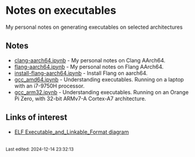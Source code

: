 # Notes on executables

My personal notes on generating executables on selected architectures

## Notes

* [clang-aarch64.ipynb](clang/clang-aarch64.ipynb) - My personal notes on Clang AArch64.
* [flang-aarch64.ipynb](flang/flang-aarch64.ipynb) - My personal notes on Flang AArch64.
* [install-flang-aarch64.ipynb](flang/install-flang-aarch64.ipynb) - Install Flang on aarch64.
* [gcc_amd64.ipynb](gcc/gcc_amd64.ipynb) - Understanding executables. Running on a laptop with an i7-9750H processor.
* [gcc_arm32.ipynb](gcc/gcc_arm32.ipynb) - Understanding executables. Running on an Orange Pi Zero, with 32-bit ARMv7-A Cortex-A7 architecture.


## Links of interest

* [ELF Executable_and_Linkable_Format diagram](https://upload.wikimedia.org/wikipedia/commons/e/e4/ELF_Executable_and_Linkable_Format_diagram_by_Ange_Albertini.png)





<br><sub>Last edited: 2024-12-14 23:32:13</sub>
